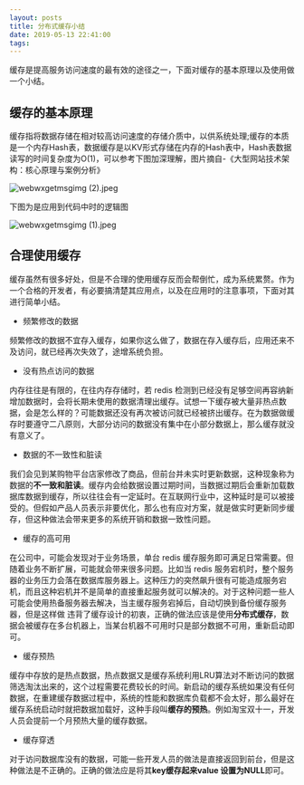 ```yaml
---
layout: posts
title: 分布式缓存小结
date: 2019-05-13 22:41:00
tags:
---
```


缓存是提高服务访问速度的最有效的途径之一，下面对缓存的基本原理以及使用做一个小结。

## 缓存的基本原理

缓存指将数据存储在相对较高访问速度的存储介质中，以供系统处理;缓存的本质是一个内存Hash表，数据缓存是以KV形式存储在内存的Hash表中，Hash表数据读写的时间复杂度为O(1)，可以参考下图加深理解，图片摘自-《大型网站技术架构：核心原理与案例分析》

![webwxgetmsgimg (2).jpeg](https://i.loli.net/2019/05/13/5cd984ed8ac5f82181.jpeg)

下图为是应用到代码中时的逻辑图

![webwxgetmsgimg (1).jpeg](https://i.loli.net/2019/05/13/5cd984ed8a2e348536.jpeg)

## 合理使用缓存

缓存虽然有很多好处，但是不合理的使用缓存反而会帮倒忙，成为系统累赘。作为一个合格的开发者，有必要搞清楚其应用点，以及在应用时的注意事项，下面对其进行简单小结。

* 频繁修改的数据

频繁修改的数据不宜存入缓存，如果你这么做了，数据在存入缓存后，应用还来不及访问，就已经再次失效了，途增系统负担。

* 没有热点访问的数据

内存往往是有限的，在往内存存储时，若 redis 检测到已经没有足够空间再容纳新增加数据时，会将长期未使用的数据清理出缓存。试想一下缓存被大量非热点数据，会是怎么样的？可能数据还没有再次被访问就已经被挤出缓存。在为数据做缓存时要遵守二八原则，大部分访问的数据没有集中在小部分数据上，那么缓存就没有意义了。

* 数据的不一致性和脏读

我们会见到某购物平台店家修改了商品，但前台并未实时更新数据，这种现象称为数据的**不一致和脏读**。缓存内会给数据设置过­期时间，当数据过期后会重新加载数据库数­据到缓存，所以往往会有一定延时。在互联网行业中，这种延时是可以被接受的。但假如产品人员表示非要优化，那么也有应对方案，就是做实时更新同步缓存，但这种做法会带来更多的系统开销和数据一致性问题。

* 缓存的高可用

在公司中，可能会发现对于业务场景，单台 redis 缓存服务即可满足日常需要。但随着业务不断扩展，可能就会带来很多问题。比如当 redis 服务宕机时，整个服务器的业务压力会落在数据­库服务器上。这种压力的突然飙升很有可能造成服务宕机，而且这种宕机并不是简单的直接重起服务就可以解决的。对于这种问题一些人可能会使用热备服务器去解决，当主缓存服务宕掉后，自动切换到备份缓存服务器，但是这样做 违背了缓存设计的初衷，正确的做法应该是使用**分布式缓存**，数据会被缓存在多台机器上，当某台机器不可用时只是部分数据不可用，重新启动即可。

* 缓存预热

缓存中存放的是热点数据，热点数据又是缓存系统利用LRU算法对不断访问的数据筛选淘汰出来的，这个过程需要花费较长的时间。新启动的缓存系统如果没有任何数据，在重建缓存数据过程中，系统的性能和数据库负载都不会太好，那么最好在缓存系统启动时就把数据加载好，这种手段叫**缓存的预热**。例如淘宝双十一，开发人员会提前一个月预热大量的缓存数据。

* 缓存穿透

对于访问数据库没有的数据，可能一些开发人员的做法是直接返回到前台，但是这种做法是不正确的。正确的做法应是将其**key缓存起来value 设置为NULL**即可。